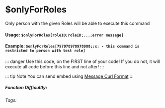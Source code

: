 # $onlyForRoles
Only person with the given Roles will be able to execute this command

#### Usage: `$onlyForRoles[roleID;roleID;...;error message]`

#### Example: `$onlyForRoles[797978978978988;:x: - this command is restricted to person with test role]`

::: danger
Use this code, on the FIRST line of your code! If you do not, it will execute all code before this line and not after!
:::

::: tip Note
You can send embed using [Message Curl Format](../../CodeReferences/ref.message_curl_format.md)
:::

##### Function Difficultly: <Badge type="warning" text="Medium" vertical="middle" /> 
###### Tags: <Badge type="tip" text="Only If" vertical="middle" /> <Badge type="tip" text="role restrictions" vertical="middle" /> <Badge type="tip" text="Only Execute if" vertical="middle" />